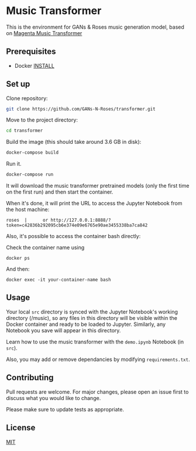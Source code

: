 # Music Transformer

This is the environment for GANs & Roses music generation model, based on [Magenta Music Transformer](https://magenta.tensorflow.org/music-transformer)

## Prerequisites

* Docker [INSTALL](https://www.docker.com/get-started)

## Set up

Clone repository:

```bash
git clone https://github.com/GANs-N-Roses/transformer.git
```

Move to the project directory:

```bash
cd transformer
```

Build the image (this should take around 3.6 GB in disk):

```bash
docker-compose build
```

Run it.

```bash
docker-compose run
```

It will download the music transformer pretrained models (only the first time on the first run) and then start the container.

When it's done, it will print the URL to access the Jupyter Notebook from the host machine:

```
roses  |      or http://127.0.0.1:8888/?token=c42836b292095cb6e374e09e6765e90ae3455338ba7ca842
```

Also, it's possible to access the container bash directly:

Check the container name using
```
docker ps
```

And then:
```
docker exec -it your-container-name bash
```

## Usage

Your local ```src``` directory is synced with the Jupyter Notebook's working directory (/music), so any files in this directory will be visible within the Docker container and ready to be loaded to Jupyter. Similarly, any Notebook you save will appear in this directory.

Learn how to use the music transformer with the ```demo.ipynb``` Notebook (in ```src```).

Also, you may add or remove dependancies by modifying ```requirements.txt```.

## Contributing
Pull requests are welcome. For major changes, please open an issue first to discuss what you would like to change.

Please make sure to update tests as appropriate.

## License
[MIT](https://choosealicense.com/licenses/mit/)
